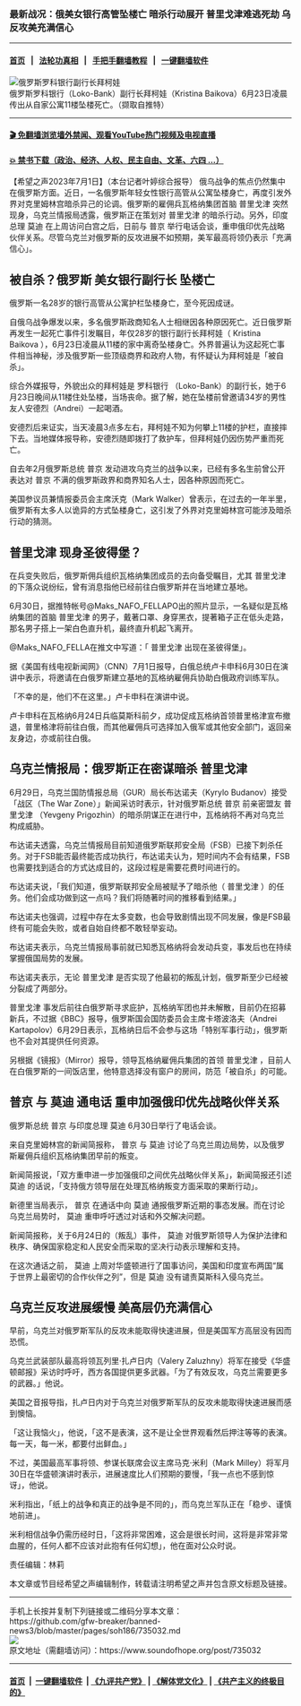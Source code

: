 ### 最新战况：俄美女银行高管坠楼亡 暗杀行动展开 普里戈津难逃死劫  乌反攻美充满信心
------------------------

#### [首页](https://github.com/gfw-breaker/banned-news3/blob/master/README.md) &nbsp;&nbsp;|&nbsp;&nbsp; [法轮功真相](https://github.com/begood0513/basic/blob/master/README.md)  &nbsp;&nbsp;|&nbsp;&nbsp; [手把手翻墙教程](https://github.com/gfw-breaker/guides/wiki)  &nbsp;&nbsp;|&nbsp;&nbsp; [一键翻墙软件](https://github.com/gfw-breaker/nogfw/blob/master/README.md)  



<div><img alt="俄罗斯罗科银行副行长拜柯娃" src="https://img.soundofhope.org/2023-07/1688276497665.jpeg"/>
<br/><figcaption class="caption">
 俄罗斯罗科银行（Loko-Bank）副行长拜柯娃（Kristina Baikova）6月23日凌晨传出从自家公寓11楼坠楼死亡。（撷取自推特）
</figcaption></div><hr/>

#### [ 🎬  免翻墙浏览墙外禁闻、观看YouTube热门视频及电视直播](https://github.com/gfw-breaker/HelloWorld)

#### [ 💥  禁书下载（政治、经济、人权、民主自由、文革、六四 ...）](https://github.com/gfw-breaker/books/blob/master/README.md)

<div><div class="Content__Wrapper sc-1bvya0-0 elmmKw article_body" data-checkusr="" itemprop="articleBody">
 <div id="post_place_1">
 </div>
 <p class="meta-top">
  <span class="meta">
   【希望之声2023年7月1日】（本台记者叶婷综合报导）
  </span>
  俄乌战争的焦点仍然集中在俄罗斯方面。近日，一名俄罗斯年轻女性银行高管从公寓坠楼身亡，再度引发外界对克里姆林宫暗杀异己的论调。俄罗斯的雇佣兵瓦格纳集团首脑
  <ok href="/term/870125">
   普里戈津
  </ok>
  突然现身，乌克兰情报局透露，俄罗斯正在策划对
  <ok href="/term/870125">
   普里戈津
  </ok>
  的暗杀行动。另外，印度总理
  <ok href="/term/16141">
   莫迪
  </ok>
  在上周访问白宫之后，日前与
  <ok href="/term/6470">
   普京
  </ok>
  举行电话会谈，重申俄印优先战略伙伴关系。尽管乌克兰对俄罗斯的反攻进展不如预期，美军最高将领仍表示「充满信心」。
 </p>
 <h2>
  <strong>
   被自杀？俄罗斯
   <ok href="/term/886718">
    美女银行副行长
   </ok>
   坠楼亡
  </strong>
 </h2>
 <p>
  俄罗斯一名28岁的银行高管从公寓护栏坠楼身亡，至今死因成谜。
 </p>
 <p>
  自俄乌战争爆发以来，多名俄罗斯政商知名人士相继因各种原因死亡。近日俄罗斯再发生一起死亡事件引发瞩目，年仅28岁的银行副行长拜柯娃（
  <ok href="/term/886721">
   Kristina Baikova
  </ok>
  ），6月23日凌晨从11楼的家中离奇坠楼身亡。外界普遍认为这起死亡事件相当神秘，涉及俄罗斯一些顶级商界和政府人物，有怀疑认为拜柯娃是「被自杀」。
 </p>
 <p>
  综合外媒报导，外貌出众的拜柯娃是
  <ok href="/term/886715">
   罗科银行
  </ok>
  （Loko-Bank）的副行长，她于6月23日晚间从11楼住处坠楼，当场丧命。据了解，她在坠楼前曾邀请34岁的男性友人安德烈（Andrei）一起喝酒。
 </p>
 <p>
  安德烈后来证实，当天凌晨3点多左右，拜柯娃不知为何攀上11楼的护栏，直接摔下去。当地媒体报导称，安德烈随即拨打了救护车，但拜柯娃仍因伤势严重而死亡。
 </p>
 <p>
  自去年2月俄罗斯总统
  <ok href="/term/6470">
   普京
  </ok>
  发动进攻乌克兰的战争以来，已经有多名生前曾公开表达对
  <ok href="/term/6470">
   普京
  </ok>
  不满的俄罗斯政界和商界知名人士，因各种原因而死亡。
 </p>
 <p>
  美国参议员兼情报委员会主席沃克（Mark Walker）曾表示，在过去的一年半里，俄罗斯有太多人以诡异的方式坠楼身亡，这引发了外界对克里姆林宫可能涉及暗杀行动的猜测。
 </p>
 <h2>
  <strong>
   <ok href="/term/870125">
    普里戈津
   </ok>
   现身圣彼得堡？
  </strong>
 </h2>
 <p>
  在兵变失败后，俄罗斯佣兵组织瓦格纳集团成员的去向备受瞩目，尤其
  <ok href="/term/870125">
   普里戈津
  </ok>
  的下落众说纷纭，曾有消息指他已经前往白俄罗斯并在当地建立基地。
 </p>
 <p>
  6月30日，据推特帐号@Maks_NAFO_FELLAPO出的照片显示，一名疑似是瓦格纳集团的首脑
  <ok href="/term/870125">
   普里戈津
  </ok>
  的男子，戴著口罩、身穿黑衣，提著箱子正在低头走路，那名男子搭上一架白色直升机，最终直升机起飞离开。
 </p>
 <p>
  @Maks_NAFO_FELLA在推文中写道：「
  <ok href="/term/870125">
   普里戈津
  </ok>
  出现在圣彼得堡」。
 </p>
 <div class="soh-embed">
  <div class="soh-embed-inner">
   <div class="iframely-twitter iframely-app iframely-embed" style="max-width: 550px;">
    <div class="iframely-responsive">
    </div>
   </div>
  </div>
 </div>
 <p>
  据《美国有线电视新闻网》（CNN）7月1日报导，白俄总统卢卡申科6月30日在演讲中表示，将邀请在白俄罗斯建立基地的瓦格纳雇佣兵协助白俄政府训练军队。
 </p>
 <p>
  「不幸的是，他们不在这里。」卢卡申科在演讲中说。
 </p>
 <p>
  卢卡申科在瓦格纳6月24日兵临莫斯科前夕，成功促成瓦格纳首领普里格津宣布撤退，普里格津将前往白俄，而其他雇佣兵可选择加入俄军或其他安全部门，返回亲友身边，亦或前往白俄。
 </p>
 <h2>
  <strong>
   乌克兰情报局：俄罗斯正在密谋暗杀
   <ok href="/term/870125">
    普里戈津
   </ok>
  </strong>
 </h2>
 <p>
  6月29日，乌克兰国防情报总局（GUR）局长布达诺夫（Kyrylo Budanov）接受「战区（The War Zone）」新闻采访时表示，针对俄罗斯总统
  <ok href="/term/6470">
   普京
  </ok>
  前亲密盟友
  <ok href="/term/870125">
   普里戈津
  </ok>
  （Yevgeny Prigozhin）的暗杀阴谋正在进行中，瓦格纳将不再对乌克兰构成威胁。
 </p>
 <p>
  布达诺夫透露，乌克兰情报局目前知道俄罗斯联邦安全局（FSB）已接下刺杀任务。对于FSB能否最终能否成功执行，布达诺夫认为，短时间内不会有结果，FSB也需要找到适合的方式达成目的，这段过程是需要花费时间进行的。
 </p>
 <p>
  布达诺夫说，「我们知道，俄罗斯联邦安全局被赋予了暗杀他（
  <ok href="/term/870125">
   普里戈津
  </ok>
  ）的任务。他们会成功做到这一点吗？我们将随著时间的推移看到结果。」
 </p>
 <p>
  布达诺夫也强调，过程中存在太多变数，也会导致剧情出现不同发展，像是FSB最终有可能会失败，或者自始自终都不敢轻举妄动。
 </p>
 <p>
  布达诺夫表示，乌克兰情报局事前就已知悉瓦格纳将会发动兵变，事发后也在持续掌握俄国局势的发展。
 </p>
 <p>
  布达诺夫表示，无论
  <ok href="/term/870125">
   普里戈津
  </ok>
  是否实现了他最初的叛乱计划，俄罗斯至少已经被分裂成了两部分。
 </p>
 <p>
  <ok href="/term/870125">
   普里戈津
  </ok>
  事发后前往白俄罗斯寻求庇护，瓦格纳军团也并未解散，目前仍在招募新兵，不过据《BBC》报导，俄罗斯国会国防委员会主席卡塔波洛夫（Andrei Kartapolov）6月29日表示，瓦格纳日后不会参与这场「特别军事行动」，俄罗斯也不会对其提供任何资源。
 </p>
 <p>
  另根据《镜报》（Mirror）报导，领导瓦格纳雇佣兵集团的首领
  <ok href="/term/870125">
   普里戈津
  </ok>
  ，目前人在白俄罗斯的一间饭店里，他特意选择没有窗户的房间，防范「被自杀」的可能。
 </p>
 <h2>
  <strong>
   <ok href="/term/6470">
    普京
   </ok>
   与
   <ok href="/term/16141">
    莫迪
   </ok>
   通电话 重申加强俄印优先战略伙伴关系
  </strong>
 </h2>
 <p>
  俄罗斯总统
  <ok href="/term/6470">
   普京
  </ok>
  与印度总理
  <ok href="/term/16141">
   莫迪
  </ok>
  6月30日举行了电话会谈。
 </p>
 <p>
  来自克里姆林宫的新闻简报称，
  <ok href="/term/6470">
   普京
  </ok>
  与
  <ok href="/term/16141">
   莫迪
  </ok>
  讨论了乌克兰周边局势，以及俄罗斯雇佣兵组织瓦格纳集团早前的叛变。
 </p>
 <p>
  新闻简报说，「双方重申进一步加强俄印之间优先战略伙伴关系」，新闻简报还引述
  <ok href="/term/16141">
   莫迪
  </ok>
  的话说，「支持俄方领导层在处理瓦格纳叛变方面采取的果断行动」。
 </p>
 <p>
  新德里当局表示，
  <ok href="/term/6470">
   普京
  </ok>
  在通话中向
  <ok href="/term/16141">
   莫迪
  </ok>
  通报俄罗斯近期的事态发展。而在讨论乌克兰局势时，
  <ok href="/term/16141">
   莫迪
  </ok>
  重申呼吁透过对话和外交解决问题。
 </p>
 <p>
  新闻简报称，关于6月24日的（叛乱）事件，
  <ok href="/term/16141">
   莫迪
  </ok>
  对俄罗斯领导人为保护法律和秩序、确保国家稳定和人民安全而采取的坚决行动表示理解和支持。
 </p>
 <p>
  在这次通话之前，
  <ok href="/term/16141">
   莫迪
  </ok>
  上周对华盛顿进行了国事访问，美国和印度宣布两国“属于世界上最密切的合作伙伴之列”，但是
  <ok href="/term/16141">
   莫迪
  </ok>
  没有谴责莫斯科入侵乌克兰。
 </p>
 <h2>
  <strong>
   乌克兰反攻进展缓慢 美高层仍充满信心
  </strong>
 </h2>
 <p>
  早前，乌克兰对俄罗斯军队的反攻未能取得快速进展，但是美国军方高层没有因而恐慌。
 </p>
 <p>
  乌克兰武装部队最高将领瓦列里·扎卢日内（Valery Zaluzhny）将军在接受《华盛顿邮报》采访时呼吁，西方各国提供更多武器。「为了有效反攻，乌克兰需要更多的武器。」他说。
 </p>
 <p>
  美国之音报导指，扎卢日内对于乌克兰对俄罗斯军队的反攻未能取得快速进展而感到懊恼。
 </p>
 <p>
  「这让我恼火」，他说，「这不是表演，这不是让全世界观看然后押注等等的表演。每一天，每一米，都要付出鲜血。」
 </p>
 <p>
  不过，美国最高军事将领、参谋长联席会议主席马克·米利（Mark Milley）将军月30日在华盛顿演讲时表示，进展速度比人们预期的要慢，「我一点也不感到惊讶」，他说。
 </p>
 <p>
  米利指出，「纸上的战争和真正的战争是不同的」，而乌克兰军队正在「稳步、谨慎地前进」。
 </p>
 <p>
  米利相信战争仍需历经时日，「这将非常困难，这会是很长时间，这将是非常非常血腥的，任何人都不应该对此抱有任何幻想」，他在面对公众时说。
 </p>
 <p>
 </p>
 <p class="meta-btm">
  责任编辑：林莉
 </p>
 <p class="meta-btm">
  本文章或节目经希望之声编辑制作，转载请注明希望之声并包含原文标题及链接。
 </p>
</div>
</div>
<hr/>
手机上长按并复制下列链接或二维码分享本文章：<br/>
https://github.com/gfw-breaker/banned-news3/blob/master/pages/soh186/735032.md <br/>
<a href='https://github.com/gfw-breaker/banned-news3/blob/master/pages/soh186/735032.md'><img src='https://github.com/gfw-breaker/banned-news3/blob/master/pages/soh186/735032.md.png'/></a> <br/>
原文地址（需翻墙访问）：https://www.soundofhope.org/post/735032


------------------------
#### [首页](https://github.com/gfw-breaker/banned-news3/blob/master/README.md) &nbsp;|&nbsp; [一键翻墙软件](https://github.com/gfw-breaker/nogfw/blob/master/README.md) &nbsp;| [《九评共产党》](https://github.com/gfw-breaker/9ping.md/blob/master/README.md#九评之一评共产党是什么) | [《解体党文化》](https://github.com/gfw-breaker/jtdwh.md/blob/master/README.md) | [《共产主义的终极目的》](https://github.com/gfw-breaker/gczydzjmd.md/blob/master/README.md)


<img src='http://gfw-breaker.win/banned-news3/pages/soh186/735032.md' width='0px' height='0px'/>